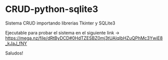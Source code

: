 # CRUD-python-sqlite3

Sistema CRUD importando librerias Tkinter y SQLite3

Ejecutable para probar el sistema en el siguiente link -> https://mega.nz/file/dRtByDCD#0HdTZESBZ0mj3tUAlqIbHZuQPhMc3YwiE8_kJaJ_fNY

Saludos!
